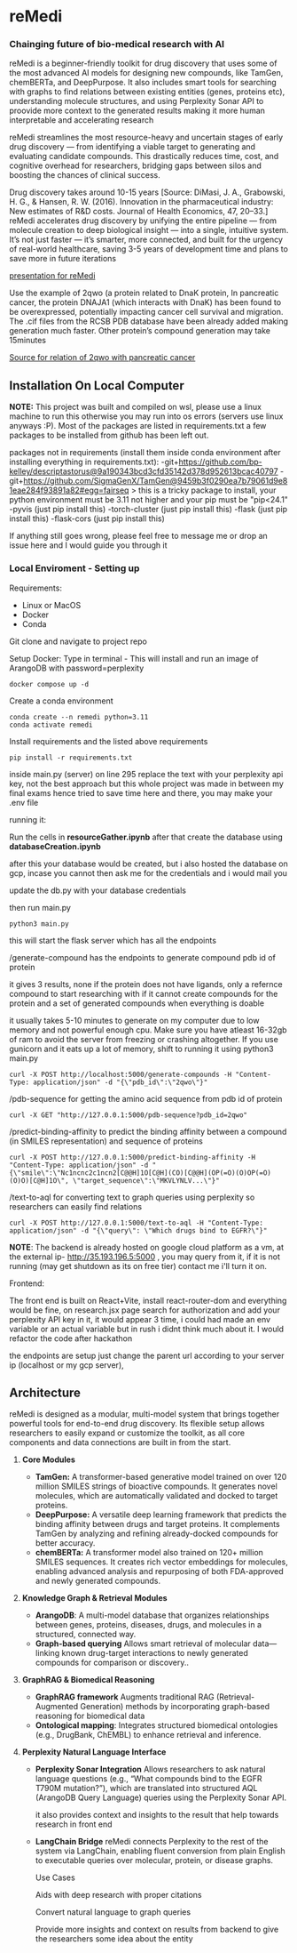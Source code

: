 # reMedi
### Chainging future of bio-medical research with AI

reMedi is a beginner-friendly toolkit for drug discovery that uses some of the most advanced AI models for designing new compounds, like TamGen, chemBERTa, and DeepPurpose. It also includes smart tools for searching with graphs to find relations between existing entities (genes, proteins etc), understanding molecule structures, and using Perplexity Sonar API to proovide more context to the generated results making it more human interpretable and accelerating research

reMedi streamlines the most resource-heavy and uncertain stages of early drug discovery — from identifying a viable target to generating and evaluating candidate compounds. This drastically reduces time, cost, and cognitive overhead for researchers, bridging gaps between silos and boosting the chances of clinical success.

Drug discovery takes around 10-15 years [Source: DiMasi, J. A., Grabowski, H. G., & Hansen, R. W. (2016). Innovation in the pharmaceutical industry: New estimates of R&D costs. Journal of Health Economics, 47, 20–33.] reMedi accelerates drug discovery by unifying the entire pipeline — from molecule creation to deep biological insight — into a single, intuitive system. It’s not just faster — it’s smarter, more connected, and built for the urgency of real-world healthcare, saving 3-5 years of development time and plans to save more in future iterations

[presentation for reMedi](https://www.canva.com/design/DAGovBtkJQ4/3mdHofHrBqdXPDicauRQEA/edit?utm_content=DAGovBtkJQ4&utm_campaign=designshare&utm_medium=link2&utm_source=sharebutton)

Use the example of 2qwo (a protein related to DnaK protein, In pancreatic cancer, the protein DNAJA1 (which interacts with DnaK) has been found to be overexpressed, potentially impacting cancer cell survival and migration. The .cif files from the RCSB PDB database have been already added making generation much faster. Other protein’s compound generation may take 15minutes

[Source for relation of 2qwo with pancreatic cancer](https://pdb101.rcsb.org/learn/structural-biology-highlights/dnaja1-and-pancreatic-cancer)


## Installation On Local Computer

**NOTE:** This project was built and compiled on wsl, please use a linux machine to run this otherwise you may run into os errors (servers use linux anyways :P). Most of the packages are listed in requirements.txt a few packages to be installed from github has been left out.

packages not in requirements (install them inside conda environment after installing everything in requirements.txt):
-git+https://github.com/bp-kelley/descriptastorus@9a190343bcd3cfd35142d378d952613bcac40797
-git+https://github.com/SigmaGenX/TamGen@9459b3f0290ea7b79061d9e81eae284f93891a82#egg=fairseq
    > this is a tricky package to install, your python environment must be 3.11 not higher and your pip must be "pip<24.1"
-pyvis (just pip install this)
-torch-cluster (just pip install this)
-flask (just pip install this)
-flask-cors (just pip install this)

If anything still goes wrong, please feel free to message me or drop an issue here and I would guide you through it

### Local Enviroment - Setting up

Requirements:

- Linux or MacOS
- Docker
- Conda

Git clone and navigate to project repo

Setup Docker: Type in terminal - This will install and run an image of ArangoDB with password=perplexity

```
docker compose up -d
```

Create a conda environment

```
conda create --n remedi python=3.11
conda activate remedi
```

Install requirements and the listed above requirements

```
pip install -r requirements.txt
```

inside main.py (server) on line 295 replace the text with your perplexity api key,
not the best approach but this whole project was made in between my final exams hence tried to save time here and there, you may make your .env file 


running it:

Run the cells in **resourceGather.ipynb**
after that create the database using **databaseCreation.ipynb**

after this your database would be created, but i also hosted the database on gcp, incase you cannot then ask me for the credentials and i would mail you

update the db.py with your database credentials

then run main.py

```
python3 main.py
```
this will start the flask server which has all the endpoints

/generate-compound has the endpoints to generate compound pdb id of protein

it gives 3 results, none if the protein does not have ligands, only a refernce compound to start researching with if it cannot create compounds for the protein and a set of generated compounds when everything is doable

it usually takes 5-10 minutes to generate on my computer due to low memory and not powerful enough cpu. Make sure you have atleast 16-32gb of ram to avoid the server from freezing or crashing altogether. If you use gunicorn and it eats up a lot of memory, shift to running it using python3 main.py


```
curl -X POST http://localhost:5000/generate-compounds -H "Content-Type: application/json" -d "{\"pdb_id\":\"2qwo\"}"

```

/pdb-sequence for getting the amino acid sequence from pdb id of protein
```
curl -X GET "http://127.0.0.1:5000/pdb-sequence?pdb_id=2qwo"
```
/predict-binding-affinity to predict the binding affinity between a compound (in SMILES representation) and sequence of proteins
```
curl -X POST http://127.0.0.1:5000/predict-binding-affinity -H "Content-Type: application/json" -d "{\"smile\":\"Nc1ncnc2c1ncn2[C@@H]1O[C@H](CO)[C@@H](OP(=O)(O)OP(=O)(O)O)[C@H]1O\", \"target_sequence\":\"MKVLYNLV...\"}"
```

/text-to-aql for converting text to graph queries using perplexity so researchers can easily find relations

```
curl -X POST http://127.0.0.1:5000/text-to-aql -H "Content-Type: application/json" -d "{\"query\": \"Which drugs bind to EGFR?\"}"

```
**NOTE**: The backend is already hosted on google cloud platform as a vm, at the external ip- http://35.193.196.5:5000 , you may query from it, if it is not running (may get shutdown as its on free tier) contact me i'll turn it on.

Frontend:

The front end is built on React+Vite, install react-router-dom and everything would be fine, on research.jsx page search for authorization and add your perplexity API key in it, it would appear 3 time, i could had made an env variable or an actual variable but in rush i didnt think much about it. I would refactor the code after hackathon

the endpoints are setup just change the parent url according to your server ip (localhost or my gcp server), 
## Architecture

reMedi is designed as a modular, multi-model system that brings together powerful tools for end-to-end drug discovery. Its flexible setup allows researchers to easily expand or customize the toolkit, as all core components and data connections are built in from the start.

1. **Core Modules**

   - **TamGen:** A transformer-based generative model trained on over 120 million SMILES strings of bioactive compounds. It generates novel molecules, which are automatically validated and docked to target proteins.
   - **DeepPurpose:** A versatile deep learning framework that predicts the binding affinity between drugs and target proteins. It complements TamGen by analyzing and refining already-docked compounds for better accuracy.
   - **chemBERTa:** A transformer model also trained on 120+ million SMILES sequences. It creates rich vector embeddings for molecules, enabling advanced analysis and repurposing of both FDA-approved and newly generated compounds.

2. **Knowledge Graph & Retrieval Modules**

   - **ArangoDB**: A multi-model database that organizes relationships between genes, proteins, diseases, drugs, and molecules in a structured, connected way.
   - **Graph-based querying** Allows smart retrieval of molecular data—linking known drug-target interactions to newly generated compounds for comparison or discovery..


3. **GraphRAG & Biomedical Reasoning**
   - **GraphRAG framework** Augments traditional RAG (Retrieval-Augmented Generation) methods by incorporating graph-based reasoning for biomedical data
   - **Ontological mapping**: Integrates structured biomedical ontologies (e.g., DrugBank, ChEMBL) to enhance retrieval and inference.

4. **Perplexity Natural Language Interface**
    
    - **Perplexity Sonar Integration**
      Allows researchers to ask natural language questions (e.g., “What compounds bind to the EGFR T790M mutation?”), which are translated into structured AQL (ArangoDB Query Language) queries using the Perplexity Sonar API.

      it also provides context and insights to the result that help towards research in front end

    - **LangChain Bridge**
      reMedi connects Perplexity to the rest of the system via LangChain, enabling fluent conversion from plain English to executable queries over molecular, protein, or disease graphs.

      Use Cases

      Aids with deep research with proper citations

      Convert natural language to graph queries

      Provide more insights and context on results from backend to give the researchers some idea about the entity



